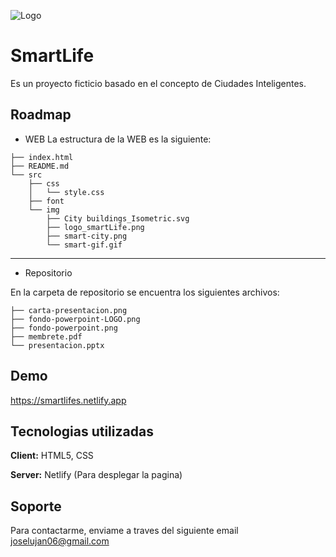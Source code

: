 
![Logo](https://smartlifes.netlify.app/src/img/logo_smartLife.png)


# SmartLife

Es un proyecto ficticio basado en el concepto de Ciudades Inteligentes.


## Roadmap

- WEB
La estructura de la WEB es la siguiente:
```
├── index.html
├── README.md
└── src
    ├── css
    │   └── style.css
    ├── font
    └── img
        ├── City buildings_Isometric.svg
        ├── logo_smartLife.png
        ├── smart-city.png
        └── smart-gif.gif

```
---
- Repositorio

En la carpeta de repositorio se encuentra los siguientes archivos:

```
├── carta-presentacion.png
├── fondo-powerpoint-LOGO.png
├── fondo-powerpoint.png
├── membrete.pdf
└── presentacion.pptx
```


## Demo

https://smartlifes.netlify.app
## Tecnologias utilizadas

**Client:** HTML5, CSS

**Server:** Netlify (Para desplegar la pagina)


## Soporte

Para contactarme, enviame a traves del siguiente email joselujan06@gmail.com



